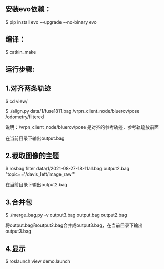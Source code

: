## 安装evo依赖：

$ pip install evo --upgrade --no-binary evo

## 编译：

$ catkin_make

## 运行步骤:

## 1.对齐两条轨迹

$ cd view/

$ ./align.py data/1/fuse1811.bag /vrpn_client_node/bluerov/pose /odometry/filtered

说明：/vrpn_client_node/bluerov/pose 是对齐的参考轨迹，参考轨迹放前面

在当前目录下输出output.bag

## 2.截取图像的主题

$ rosbag filter data/1/2021-08-27-18-11all.bag output2.bag "topic=='/davis_left/image_raw'"

在当前目录下输出output2.bag

## 3.合并包

$ ./merge_bag.py -v output3.bag output.bag output2.bag

将output.bag和output2.bag合并成output3.bag，在当前目录下输出output3.bag

## 4.显示

$ roslaunch view demo.launch 
